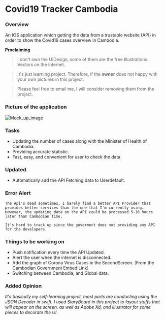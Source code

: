# Covid19 Tracker Cambodia

### Overview 

An IOS application which getting the data from a trustable website (API) in order to show the Covid19 cases overview in Cambodia.

**Proclaiming**

> I don't own the UIDesign, some of them are the free Illustrations Vectors on the internet. 

> It's just learning project. Therefore, if the **owner** does not happy with your own pictures in this project. 

> Please feel free to email me, I will consider removing them from the project. 

### Picture of the application

![Mock_up_image](https://github.com/VatanaChhorn/Covid19-Tracker-Cambodia/blob/master/MockUP.jpg)

### Tasks 

- Updating the number of cases along with the Minister of Health of Cambodia. 
- Providing accurate statistic. 
- Fast, easy, and convenient for user to check the data. 

### Updated 

- Automatically add the API Fetching data to Userdefault. 

### Error Alert 

`The Api's dead sometimes, I barely find a better API Provider that provides better services than the one that I'm currently using. 
However, the updating data on the API could be processed 5-10 hours later than Cambodian time.`

`It's hard to track up since the goverment does not providing any API for the developers.` 

### Things to be working on 

- Push notification every time the API Updated. 
- Alert the user when the internet is disconnected. 
- Add the graph of Corona Virus Cases in the SecondScreen. (From the Cambodian Government Embed Link) 
- Switching between Cambodia, and Global data. 

### Added Opinion

*It's basically my self-learning project, most parts are conducting using the JSON Decoder in swift. I used StoryBoard in this project to layout stuffs that 
will appear on the screen, as well as Adobe Xd, and Illustrator for some pieces to decorate the UI.* 
